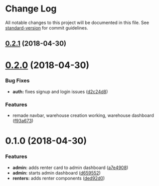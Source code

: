 # Change Log

All notable changes to this project will be documented in this file. See [standard-version](https://github.com/conventional-changelog/standard-version) for commit guidelines.

<a name="0.2.1"></a>
## [0.2.1](https://gitlab.com/Tott0/Caxtor/compare/v0.2.0...v0.2.1) (2018-04-30)



<a name="0.2.0"></a>
# [0.2.0](https://gitlab.com/Tott0/Caxtor/compare/v0.1.0...v0.2.0) (2018-04-30)


### Bug Fixes

* **auth:** fixes signup and login issues ([d2c24d8](https://gitlab.com/Tott0/Caxtor/commit/d2c24d8))


### Features

* remade navbar, warehouse creation working, warehouse dashboard ([f93a673](https://gitlab.com/Tott0/Caxtor/commit/f93a673))



<a name="0.1.0"></a>
# 0.1.0 (2018-04-30)


### Features

* **admin:** adds renter card to admin dashboard ([a7e4908](https://gitlab.com/Tott0/Caxtor/commit/a7e4908))
* **admin:** starts admin dashboard ([d659552](https://gitlab.com/Tott0/Caxtor/commit/d659552))
* **renters:** adds renter components ([ded92d0](https://gitlab.com/Tott0/Caxtor/commit/ded92d0))
